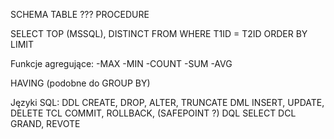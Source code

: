 SCHEMA TABLE ??? PROCEDURE


SELECT    TOP (MSSQL), DISTINCT
FROM
WHERE     T1ID = T2ID
ORDER     BY
LIMIT

Funkcje agregujące:
-MAX
-MIN
-COUNT
-SUM
-AVG

HAVING (podobne do GROUP BY)


Języki SQL:
DDL     CREATE, DROP, ALTER, TRUNCATE 
DML     INSERT, UPDATE, DELETE
TCL     COMMIT, ROLLBACK, (SAFEPOINT ?)
DQL     SELECT
DCL     GRAND, REVOTE